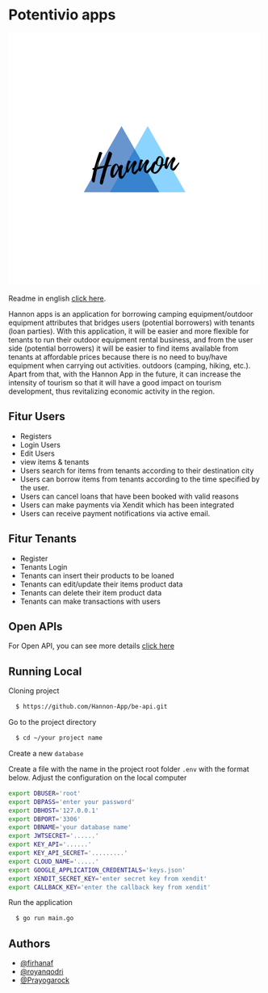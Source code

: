 
# Potentivio apps

![Logo](https://github.com/Hannon-App/be-api/blob/user2/Hannon.png)

Readme in english [click here](https://github.com/Hannon-App/be-api/blob/user2/README_english.md).

Hannon apps is an application for borrowing camping equipment/outdoor equipment attributes that bridges users (potential borrowers) with tenants (loan parties). With this application, it will be easier and more flexible for tenants to run their outdoor equipment rental business, and from the user side (potential borrowers) it will be easier to find items available from tenants at affordable prices because there is no need to buy/have equipment when carrying out activities. outdoors (camping, hiking, etc.). Apart from that, with the Hannon App in the future, it can increase the intensity of tourism so that it will have a good impact on tourism development, thus revitalizing economic activity in the region.


## Fitur Users 

- Registers
- Login Users
- Edit Users
- view items & tenants
- Users search for items from tenants according to their destination city
- Users can borrow items from tenants according to the time specified by the user.
- Users can cancel loans that have been booked with valid reasons
- Users can make payments via Xendit which has been integrated
- Users can receive payment notifications via active email.

## Fitur Tenants

- Register
- Tenants Login
- Tenants can insert their products to be loaned
- Tenants can edit/update their items product data
- Tenants can delete their item product data
- Tenants can make transactions with users

## Open APIs

For Open API, you can see more details [click here](https://github.com/Hannon-App/be-api/blob/user2/hannonapp-openAPI.yml)


## Running Local
Cloning project

```bash
  $ https://github.com/Hannon-App/be-api.git
```

Go to the project directory

```bash
  $ cd ~/your project name
```
Create a new `database`

Create a file with the name in the project root folder `.env` with the format below. Adjust the configuration on the local computer

```bash
export DBUSER='root'
export DBPASS='enter your password'
export DBHOST='127.0.0.1'
export DBPORT='3306'
export DBNAME='your database name'
export JWTSECRET='......'
export KEY_API='......'
export KEY_API_SECRET='.........'
export CLOUD_NAME='.....'
export GOOGLE_APPLICATION_CREDENTIALS='keys.json'
export XENDIT_SECRET_KEY='enter secret key from xendit'
export CALLBACK_KEY='enter the callback key from xendit'
```

Run the application

```bash
  $ go run main.go
```


## Authors

- [@firhanaf](https://github.com/firhanaf)
- [@royanqodri](https://github.com/royanqodri)
- [@Prayogarock](https://github.com/Prayogarock)

 
